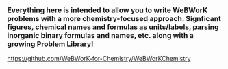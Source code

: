 ### Everything here is intended to allow you to write WeBWorK problems with a more chemistry-focused approach.  Signficant figures, chemical names and formulas as units/labels, parsing inorganic binary formulas and names, etc. along with a growing Problem Library!
https://github.com/WeBWorK-for-Chemistry/WeBWorKChemistry

